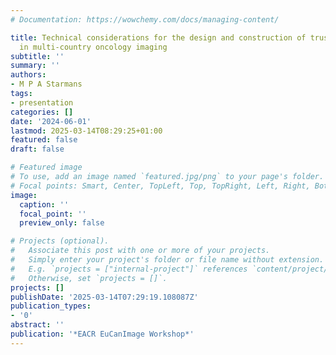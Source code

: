 ```yaml
---
# Documentation: https://wowchemy.com/docs/managing-content/

title: Technical considerations for the design and construction of trustworthy AI
  in multi-country oncology imaging
subtitle: ''
summary: ''
authors:
- M P A Starmans
tags:
- presentation
categories: []
date: '2024-06-01'
lastmod: 2025-03-14T08:29:25+01:00
featured: false
draft: false

# Featured image
# To use, add an image named `featured.jpg/png` to your page's folder.
# Focal points: Smart, Center, TopLeft, Top, TopRight, Left, Right, BottomLeft, Bottom, BottomRight.
image:
  caption: ''
  focal_point: ''
  preview_only: false

# Projects (optional).
#   Associate this post with one or more of your projects.
#   Simply enter your project's folder or file name without extension.
#   E.g. `projects = ["internal-project"]` references `content/project/deep-learning/index.md`.
#   Otherwise, set `projects = []`.
projects: []
publishDate: '2025-03-14T07:29:19.108087Z'
publication_types:
- '0'
abstract: ''
publication: '*EACR EuCanImage Workshop*'
---
```

